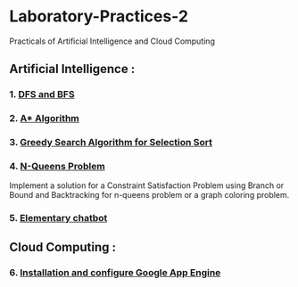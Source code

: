 # Laboratory-Practices-2
Practicals of Artificial Intelligence and Cloud Computing

## Artificial Intelligence :
### 1. [DFS and BFS](https://github.com/SagarSharma1702/Laboratory-Practices-2/blob/main/DFS_%26_BFS.ipynb)
### 2. [A* Algorithm](https://github.com/SagarSharma1702/Laboratory-Practices-2/blob/main/A%20Star%20Algorithm.ipynb)
### 3. [Greedy Search Algorithm for Selection Sort](https://github.com/SagarSharma1702/Laboratory-Practices-2/blob/main/Selection_Sort.ipynb)
### 4. [N-Queens Problem](https://github.com/SagarSharma1702/Laboratory-Practices-2/blob/main/NQueens.ipynb) 
Implement a solution for a Constraint Satisfaction Problem using Branch or Bound and Backtracking for n-queens problem or a graph coloring problem.
### 5. [Elementary chatbot](https://github.com/SagarSharma1702/Laboratory-Practices-2/blob/main/Chatbot.ipynb)

## Cloud Computing :
### 6. [Installation and configure Google App Engine](https://github.com/SagarSharma1702/Laboratory-Practices-2/blob/main/Assignment%208%20(google%20API%20Engine).pdf)
